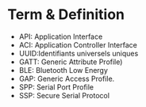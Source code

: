# Term & Definition

- API: Application Interface
- ACI: Application Controller Interface
- UUID:Identifiants universels uniques
- GATT: Generic Attribute Profile)
- BLE: Bluetooth Low Energy
- GAP: Generic Access Profile.
- SPP: Serial Port Profile
- SSP: Secure Serial Protocol
